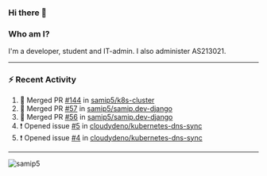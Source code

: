 ### Hi there 👋

### Who am I?
I'm a developer, student and IT-admin. I also administer AS213021.

---
### :zap: Recent Activity
<!--START_SECTION:activity-->
1. 🎉 Merged PR [#144](https://github.com/samip5/k8s-cluster/pull/144) in [samip5/k8s-cluster](https://github.com/samip5/k8s-cluster)
2. 🎉 Merged PR [#57](https://github.com/samip5/samip.dev-django/pull/57) in [samip5/samip.dev-django](https://github.com/samip5/samip.dev-django)
3. 🎉 Merged PR [#56](https://github.com/samip5/samip.dev-django/pull/56) in [samip5/samip.dev-django](https://github.com/samip5/samip.dev-django)
4. ❗️ Opened issue [#5](https://github.com/cloudydeno/kubernetes-dns-sync/issues/5) in [cloudydeno/kubernetes-dns-sync](https://github.com/cloudydeno/kubernetes-dns-sync)
5. ❗️ Opened issue [#4](https://github.com/cloudydeno/kubernetes-dns-sync/issues/4) in [cloudydeno/kubernetes-dns-sync](https://github.com/cloudydeno/kubernetes-dns-sync)
<!--END_SECTION:activity-->
---

<img align="center" src="https://github-readme-stats.vercel.app/api?username=samip5&show_icons=true" alt="samip5" />

